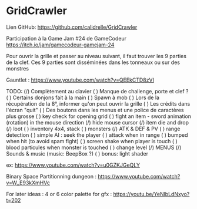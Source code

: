 # GridCrawler

Lien GitHub: https://github.com/calidrelle/GridCrawler


Participation à la Game Jam #24 de GameCodeur
https://itch.io/jam/gamecodeur-gamejam-24

Pour ouvrir la grille et passer au niveau suivant, il faut trouver les 9 parties de la clef.
Ces 9 parties sont disséminées dans les tonneaux ou sur des monstres

Gauntlet : https://www.youtube.com/watch?v=QEEkCTD8zVI

TODO:
(/) Complètement au clavier
( ) Manque de challenge, porte et clef ?
( ) Certains donjons fait à la main
( ) Spawn à mob
( ) Lors de la récupération de la 8°, informer qu'on peut ouvrir la grille
( ) Les crédits dans l'écran "quit"
( ) Des boutons dans les menus et une police de caractères plus grosse
( ) key check for opening grid
( ) fight an item
    - sword animation (rotation) in the mouse direction
    (/) hide mouse cursor
(/) item die and drop
(/) loot
( ) inventory 4x4, stack
( ) monsters
    (/) ATK & DEF & PV
    ( ) range detection
    ( ) simple AI : seek the player
    ( ) attack when in range
    ( ) bumped when hit (to avoid spam fight)
    ( ) screen shake when player is touch
    ( ) blood particules when monster is touched
( ) change level
(/) MENUS
(/) Sounds & music (music: BeepBox ?)
( ) bonus: light shader

ex: https://www.youtube.com/watch?v=u0GZKJGeQLY

Binary Space Partitionning dungeon : https://www.youtube.com/watch?v=W_E93kXmHVc

For later ideas :
4 or 6 color palette for gfx : https://youtu.be/YeNlbLdNxyo?t=202
